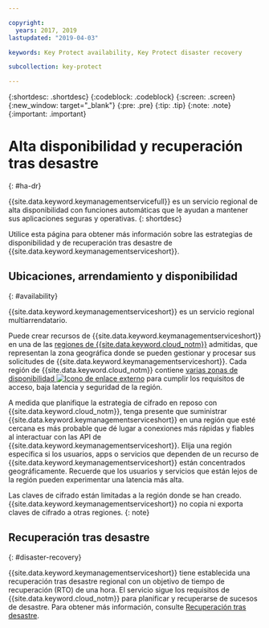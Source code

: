 ```yaml
---

copyright:
  years: 2017, 2019
lastupdated: "2019-04-03"

keywords: Key Protect availability, Key Protect disaster recovery

subcollection: key-protect

---
```


{:shortdesc: .shortdesc}
{:codeblock: .codeblock}
{:screen: .screen}
{:new_window: target="_blank"}
{:pre: .pre}
{:tip: .tip}
{:note: .note}
{:important: .important}

# Alta disponibilidad y recuperación tras desastre
{: #ha-dr}

{{site.data.keyword.keymanagementservicefull}} es un servicio regional de alta disponibilidad con funciones automáticas que le ayudan a mantener sus aplicaciones seguras y operativas.
{: shortdesc}

Utilice esta página para obtener más información sobre las estrategias de disponibilidad y de recuperación tras desastre de {{site.data.keyword.keymanagementserviceshort}}.

## Ubicaciones, arrendamiento y disponibilidad
{: #availability}

{{site.data.keyword.keymanagementserviceshort}} es un servicio regional multiarrendatario. 

Puede crear recursos de {{site.data.keyword.keymanagementserviceshort}} en una de las [regiones de {{site.data.keyword.cloud_notm}}](/docs/services/key-protect?topic=key-protect-regions#regions) admitidas, que representan la zona geográfica donde se pueden gestionar y procesar sus solicitudes de {{site.data.keyword.keymanagementserviceshort}}. Cada región de {{site.data.keyword.cloud_notm}} contiene [varias zonas de disponibilidad ![Icono de enlace externo](../../icons/launch-glyph.svg "Icono de enlace externo")](https://www.ibm.com/blogs/bluemix/2018/06/expansion-availability-zones-global-regions/) para cumplir los requisitos de acceso, baja latencia y seguridad de la región.

A medida que planifique la estrategia de cifrado en reposo con {{site.data.keyword.cloud_notm}}, tenga presente que suministrar {{site.data.keyword.keymanagementserviceshort}} en una región que esté cercana es más probable que dé lugar a conexiones más rápidas y fiables al interactuar con las API de {{site.data.keyword.keymanagementserviceshort}}. Elija una región específica si los usuarios, apps o servicios que dependen de un recurso de {{site.data.keyword.keymanagementserviceshort}} están concentrados geográficamente. Recuerde que los usuarios y servicios que están lejos de la región pueden experimentar una latencia más alta. 

Las claves de cifrado están limitadas a la región donde se han creado. {{site.data.keyword.keymanagementserviceshort}} no copia ni exporta claves de cifrado a otras regiones.
{: note}

## Recuperación tras desastre
{: #disaster-recovery}

{{site.data.keyword.keymanagementserviceshort}} tiene establecida una recuperación tras desastre regional con un objetivo de tiempo de recuperación (RTO) de una hora. El servicio sigue los requisitos de {{site.data.keyword.cloud_notm}} para planificar y recuperarse de sucesos de desastre. Para obtener más información, consulte [Recuperación tras desastre](/docs/overview?topic=overview-zero-downtime#disaster-recovery).


